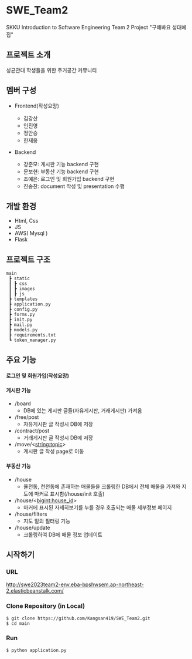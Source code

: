# SWE_Team2
SKKU Introduction to Software Engineering Team 2 Project "구해봐요 성대에 집"

## 프로젝트 소개
성균관대 학생들을 위한 주거공간 커뮤니티

## 멤버 구성
* Frontend(작성요망)
    * 김강산
    * 인진영
    * 정안승
    * 한재웅

* Backend
    * 강준모: 게시판 기능 backend 구현
    * 문보현: 부동산 기능 backend 구현
    * 조예은: 로그인 및 회원가입 backend 구현
    * 진송찬: document 작성 및 presentation 수행

## 개발 환경
* Html, Css
* JS
* AWS( Mysql )
* Flask

## 프로젝트 구조
```
main
 ┣ static
 ┃ ┣ css
 ┃ ┣ images
 ┃ ┣ js
 ┣ templates
 ┣ application.py  
 ┣ config.py  
 ┣ forms.py
 ┣ init.py
 ┣ mail.py
 ┣ models.py
 ┣ requirements.txt
 ┗ token_manager.py
```

## 주요 기능
#### 로그인 및 회원가입(작성요망)

#### 게시판 기능
* /board
    * DB에 있는 게시판 글들(자유게시판, 거래게시판) 가져옴
* /free/post
    * 자유게시판 글 작성시 DB에 저장
* /contract/post
    * 거래게시판 글 작성시 DB에 저장
* /move/<<string:topic>>
    * 게시판 글 작성 page로 이동

#### 부동산 기능
* /house
    * 율전동, 천천동에 존재하는 매물들을 크롤링한 DB에서 전체 매물을 가져와 지도에 마커로 표시함(/house/init 호출)
* /house/<<bigint:house_id>>
    * 마커에 표시된 자세히보기를 누를 경우 호출되는 매물 세부정보 페이지
* /house/filters
    * 지도 밑의 필터링 기능
* /house/update
    * 크롤링하여 DB에 매물 정보 업데이트

## 시작하기

### URL
http://swe2023team2-env.eba-bpshwsem.ap-northeast-2.elasticbeanstalk.com/

### Clone Repository (in Local)
```
$ git clone https://github.com/Kangsan419/SWE_Team2.git
$ cd main
```

### Run
```
$ python application.py
```

